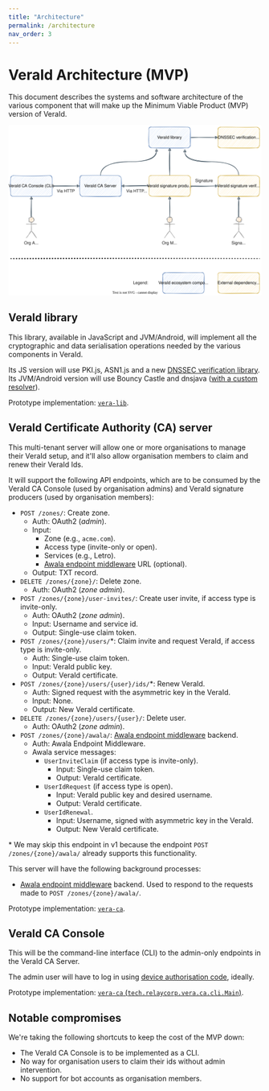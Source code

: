```yaml
---
title: "Architecture"
permalink: /architecture
nav_order: 3
---
```


# VeraId Architecture (MVP)

This document describes the systems and software architecture of the various component that will make up the Minimum Viable Product (MVP) version of VeraId.

![](diagrams/vera-architecture.svg)

## VeraId library

This library, available in JavaScript and JVM/Android, will implement all the cryptographic and data serialisation operations needed by the various components in VeraId.

Its JS version will use PKI.js, ASN1.js and a new [DNSSEC verification library](https://github.com/relaycorp/dnssec-verifier-js). Its JVM/Android version will use Bouncy Castle and dnsjava ([with a custom resolver](https://github.com/dnsjava/dnsjava/issues/255)).

Prototype implementation: [`vera-lib`](https://github.com/VeraDomains/poc/tree/main/vera-lib).

## VeraId Certificate Authority (CA) server

This multi-tenant server will allow one or more organisations to manage their VeraId setup, and it'll also allow organisation members to claim and renew their VeraId Ids.

It will support the following API endpoints, which are to be consumed by the VeraId CA Console (used by organisation admins) and VeraId signature producers (used by organisation members):

- `POST /zones/`: Create zone.
  - Auth: OAuth2 (_admin_).
  - Input:
    - Zone (e.g., `acme.com`).
    - Access type (invite-only or open).
    - Services (e.g., Letro).
    - [Awala endpoint middleware](https://github.com/relaycorp/relayverse/issues/28) URL (optional).
  - Output: TXT record.
- `DELETE /zones/{zone}/`: Delete zone.
  - Auth: OAuth2 (_zone admin_).
- `POST /zones/{zone}/user-invites/`: Create user invite, if access type is invite-only.
  - Auth: OAuth2 (_zone admin_).
  - Input: Username and service id.
  - Output: Single-use claim token.
- `POST /zones/{zone}/users/`*: Claim invite and request VeraId, if access type is invite-only.
  - Auth: Single-use claim token.
  - Input: VeraId public key.
  - Output: VeraId certificate.
- `POST /zones/{zone}/users/{user}/ids/`*: Renew VeraId.
  - Auth: Signed request with the asymmetric key in the VeraId.
  - Input: None.
  - Output: New VeraId certificate.
- `DELETE /zones/{zone}/users/{user}/`: Delete user.
  - Auth: OAuth2 (_zone admin_).
- `POST /zones/{zone}/awala/`: [Awala endpoint middleware](https://github.com/relaycorp/relayverse/issues/28) backend.
  - Auth: Awala Endpoint Middleware.
  - Awala service messages:
    - `UserInviteClaim` (if access type is invite-only).
      - Input: Single-use claim token.
      - Output: VeraId certificate.
    - `UserIdRequest` (if access type is open).
      - Input: VeraId public key and desired username.
      - Output: VeraId certificate.
    - `UserIdRenewal`.
      - Input: Username, signed with asymmetric key in the VeraId.
      - Output: New VeraId certificate.

\* We may skip this endpoint in v1 because the endpoint `POST /zones/{zone}/awala/` already supports this functionality.

This server will have the following background processes:

- [Awala endpoint middleware](https://github.com/relaycorp/relayverse/issues/28) backend. Used to respond to the requests made to `POST /zones/{zone}/awala/`.

Prototype implementation: [`vera-ca`](https://github.com/VeraDomains/poc/tree/main/vera-ca).

## VeraId CA Console

This will be the command-line interface (CLI) to the admin-only endpoints in the VeraId CA Server.

The admin user will have to log in using [device authorisation code](https://auth0.com/docs/get-started/authentication-and-authorization-flow/device-authorization-flow), ideally.

Prototype implementation: [`vera-ca` (`tech.relaycorp.vera.ca.cli.Main`)](https://github.com/VeraDomains/poc/blob/main/vera-ca/src/main/java/tech/relaycorp/vera/ca/cli/Main.kt).

## Notable compromises

We're taking the following shortcuts to keep the cost of the MVP down:

- The VeraId CA Console is to be implemented as a CLI.
- No way for organisation users to claim their ids without admin intervention.
- No support for bot accounts as organisation members.
